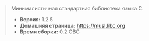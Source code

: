 > Минималистичная стандартная библиотека языка С.
> - **Версия:** 1.2.5
> - **Домашняя страница:** <https://musl.libc.org>
> - **Время сборки:** 0.2 ОВС
